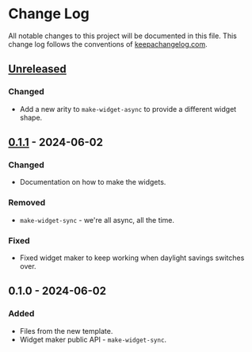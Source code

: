 # Change Log
All notable changes to this project will be documented in this file. This change log follows the conventions of [keepachangelog.com](http://keepachangelog.com/).

## [Unreleased]
### Changed
- Add a new arity to `make-widget-async` to provide a different widget shape.

## [0.1.1] - 2024-06-02
### Changed
- Documentation on how to make the widgets.

### Removed
- `make-widget-sync` - we're all async, all the time.

### Fixed
- Fixed widget maker to keep working when daylight savings switches over.

## 0.1.0 - 2024-06-02
### Added
- Files from the new template.
- Widget maker public API - `make-widget-sync`.

[Unreleased]: https://sourcehost.site/your-name/brave-clojure/compare/0.1.1...HEAD
[0.1.1]: https://sourcehost.site/your-name/brave-clojure/compare/0.1.0...0.1.1
